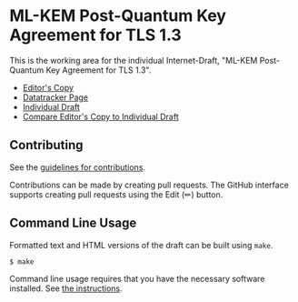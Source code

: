 # ML-KEM Post-Quantum Key Agreement for TLS 1.3

This is the working area for the individual Internet-Draft, "ML-KEM Post-Quantum Key Agreement for TLS 1.3".

* [Editor's Copy](https://tlswg.github.io/draft-ietf-tls-mlkem/#go.draft-ietf-tls-mlkem.html)
* [Datatracker Page](https://datatracker.ietf.org/doc/draft-ietf-tls-mlkem)
* [Individual Draft](https://datatracker.ietf.org/doc/html/draft-ietf-tls-mlkem)
* [Compare Editor's Copy to Individual Draft](https://tlswg.github.io/draft-ietf-tls-mlkem/#go.draft-ietf-tls-mlkem.diff)


## Contributing

See the
[guidelines for contributions](https://github.com/tlswg/draft-ietf-tls-mlkem/blob/main/CONTRIBUTING.md).

Contributions can be made by creating pull requests.
The GitHub interface supports creating pull requests using the Edit (✏) button.


## Command Line Usage

Formatted text and HTML versions of the draft can be built using `make`.

```sh
$ make
```

Command line usage requires that you have the necessary software installed.  See
[the instructions](https://github.com/martinthomson/i-d-template/blob/main/doc/SETUP.md).
